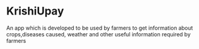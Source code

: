 # KrishiUpay
An app which is developed to be used by farmers to get information about crops,diseases caused, weather and other useful information required by farmers
